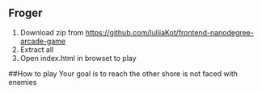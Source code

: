 ## Froger
1. Download zip  from https://github.com/IuliiaKot/frontend-nanodegree-arcade-game
2. Extract all
3. Open index.html in browset to play

##How to play
Your goal is to reach the other shore is not faced with enemies
